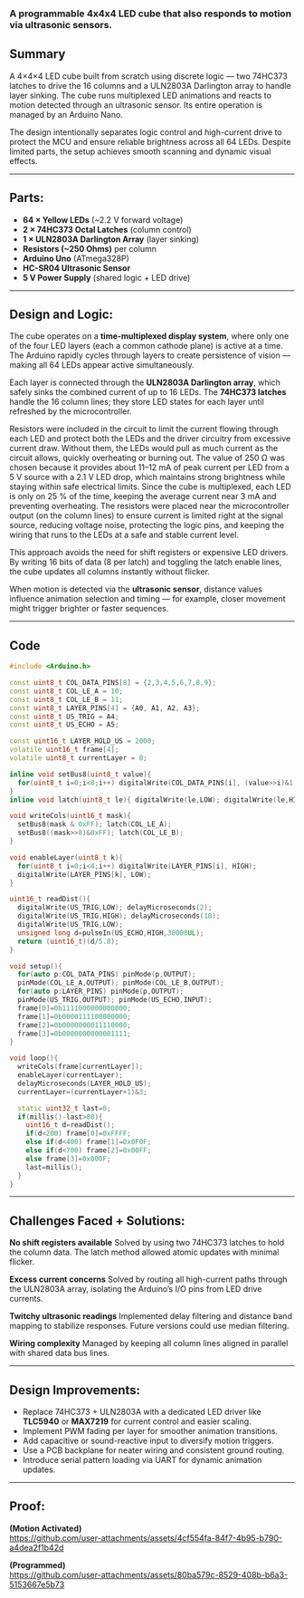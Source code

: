 ### A programmable 4x4x4 LED cube that also responds to motion via ultrasonic sensors.

## Summary
A 4×4×4 LED cube built from scratch using discrete logic — two 74HC373 latches to drive the 16 columns and a ULN2803A Darlington array to handle layer sinking. The cube runs multiplexed LED animations and reacts to motion detected through an ultrasonic sensor. Its entire operation is managed by an Arduino Nano.

The design intentionally separates logic control and high-current drive to protect the MCU and ensure reliable brightness across all 64 LEDs. Despite limited parts, the setup achieves smooth scanning and dynamic visual effects.

---

## Parts:
- **64 × Yellow LEDs** (~2.2 V forward voltage)  
- **2 × 74HC373 Octal Latches** (column control)  
- **1 × ULN2803A Darlington Array** (layer sinking)  
- **Resistors (~250 Ohms)** per column  
- **Arduino Uno** (ATmega328P)  
- **HC-SR04 Ultrasonic Sensor**  
- **5 V Power Supply** (shared logic + LED drive)

---

## Design and Logic:
The cube operates on a **time-multiplexed display system**, where only one of the four LED layers (each a common cathode plane) is active at a time. The Arduino rapidly cycles through layers to create persistence of vision — making all 64 LEDs appear active simultaneously.

Each layer is connected through the **ULN2803A Darlington array**, which safely sinks the combined current of up to 16 LEDs. The **74HC373 latches** handle the 16 column lines; they store LED states for each layer until refreshed by the microcontroller.

Resistors were included in the circuit to limit the current flowing through each LED and protect both the LEDs and the driver circuitry from excessive current draw. Without them, the LEDs would pull as much current as the circuit allows, quickly overheating or burning out. The value of 250 Ω was chosen because it provides about 11–12 mA of peak current per LED from a 5 V source with a 2.1 V LED drop, which maintains strong brightness while staying within safe electrical limits. Since the cube is multiplexed, each LED is only on 25 % of the time, keeping the average current near 3 mA and preventing overheating. The resistors were placed near the microcontroller output (on the column lines) to ensure current is limited right at the signal source, reducing voltage noise, protecting the logic pins, and keeping the wiring that runs to the LEDs at a safe and stable current level.

This approach avoids the need for shift registers or expensive LED drivers. By writing 16 bits of data (8 per latch) and toggling the latch enable lines, the cube updates all columns instantly without flicker.

When motion is detected via the **ultrasonic sensor**, distance values influence animation selection and timing — for example, closer movement might trigger brighter or faster sequences.

---

## Code
```cpp
#include <Arduino.h>

const uint8_t COL_DATA_PINS[8] = {2,3,4,5,6,7,8,9};
const uint8_t COL_LE_A = 10;
const uint8_t COL_LE_B = 11;
const uint8_t LAYER_PINS[4] = {A0, A1, A2, A3};
const uint8_t US_TRIG = A4;
const uint8_t US_ECHO = A5;

const uint16_t LAYER_HOLD_US = 2000;
volatile uint16_t frame[4];
volatile uint8_t currentLayer = 0;

inline void setBus8(uint8_t value){
  for(uint8_t i=0;i<8;i++) digitalWrite(COL_DATA_PINS[i], (value>>i)&1);
}
inline void latch(uint8_t le){ digitalWrite(le,LOW); digitalWrite(le,HIGH); }

void writeCols(uint16_t mask){
  setBus8(mask & 0xFF); latch(COL_LE_A);
  setBus8((mask>>8)&0xFF); latch(COL_LE_B);
}

void enableLayer(uint8_t k){
  for(uint8_t i=0;i<4;i++) digitalWrite(LAYER_PINS[i], HIGH);
  digitalWrite(LAYER_PINS[k], LOW);
}

uint16_t readDist(){
  digitalWrite(US_TRIG,LOW); delayMicroseconds(2);
  digitalWrite(US_TRIG,HIGH); delayMicroseconds(10);
  digitalWrite(US_TRIG,LOW);
  unsigned long d=pulseIn(US_ECHO,HIGH,30000UL);
  return (uint16_t)(d/5.8);
}

void setup(){
  for(auto p:COL_DATA_PINS) pinMode(p,OUTPUT);
  pinMode(COL_LE_A,OUTPUT); pinMode(COL_LE_B,OUTPUT);
  for(auto p:LAYER_PINS) pinMode(p,OUTPUT);
  pinMode(US_TRIG,OUTPUT); pinMode(US_ECHO,INPUT);
  frame[0]=0b1111000000000000;
  frame[1]=0b0000111100000000;
  frame[2]=0b0000000011110000;
  frame[3]=0b0000000000001111;
}

void loop(){
  writeCols(frame[currentLayer]);
  enableLayer(currentLayer);
  delayMicroseconds(LAYER_HOLD_US);
  currentLayer=(currentLayer+1)&3;

  static uint32_t last=0;
  if(millis()-last>80){
    uint16_t d=readDist();
    if(d<200) frame[0]=0xFFFF;
    else if(d<400) frame[1]=0x0F0F;
    else if(d<700) frame[2]=0x00FF;
    else frame[3]=0x000F;
    last=millis();
  }
}
```
---

## Challenges Faced + Solutions:
**No shift registers available**
Solved by using two 74HC373 latches to hold the column data. The latch method allowed atomic updates with minimal flicker. 


**Excess current concerns**
Solved by routing all high-current paths through the ULN2803A array, isolating the Arduino’s I/O pins from LED drive currents. 


**Twitchy ultrasonic readings**
Implemented delay filtering and distance band mapping to stabilize responses. Future versions could use median filtering. 


**Wiring complexity**
Managed by keeping all column lines aligned in parallel with shared data bus lines.


---

## Design Improvements:
- Replace 74HC373 + ULN2803A with a dedicated LED driver like **TLC5940** or **MAX7219** for current control and easier scaling.  
- Implement PWM fading per layer for smoother animation transitions.  
- Add capacitive or sound-reactive input to diversify motion triggers.  
- Use a PCB backplane for neater wiring and consistent ground routing.  
- Introduce serial pattern loading via UART for dynamic animation updates.

---

## Proof:
**(Motion Activated)**  
https://github.com/user-attachments/assets/4cf554fa-84f7-4b95-b790-a4dea2f1b42d <br>

**(Programmed)**  
https://github.com/user-attachments/assets/80ba579c-8529-408b-b6a3-5153667e5b73 <br>



